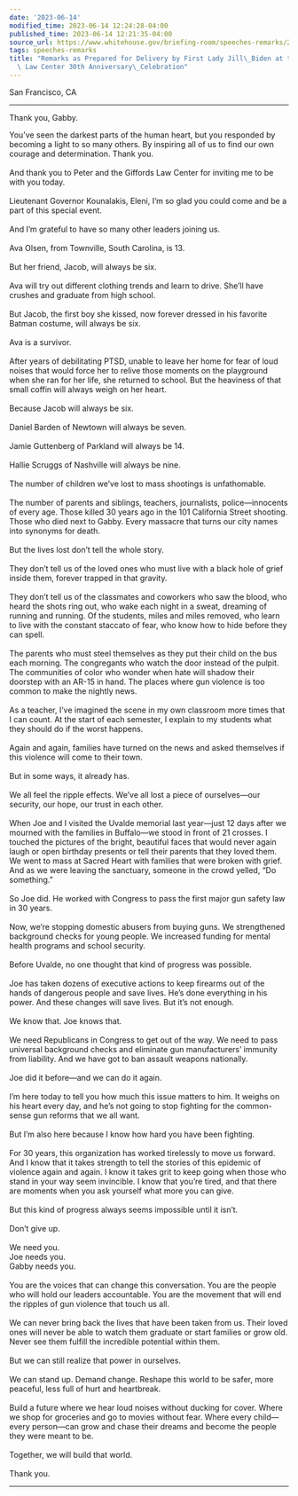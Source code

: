 ```yaml
---
date: '2023-06-14'
modified_time: 2023-06-14 12:24:28-04:00
published_time: 2023-06-14 12:21:35-04:00
source_url: https://www.whitehouse.gov/briefing-room/speeches-remarks/2023/06/14/remarks-as-prepared-for-delivery-by-first-lady-jill-biden-at-the-giffords-law-center-30th-anniversary-celebration/
tags: speeches-remarks
title: "Remarks as Prepared for Delivery by First Lady Jill\_Biden at the Giffords\
  \ Law Center 30th Anniversary\_Celebration"
---
```

 
San Francisco, CA

------------------------------------------------------------------------

Thank you, Gabby.  
  
You’ve seen the darkest parts of the human heart, but you responded by
becoming a light to so many others. By inspiring all of us to find our
own courage and determination. Thank you.   
   
And thank you to Peter and the Giffords Law Center for inviting me to be
with you today.  
   
Lieutenant Governor Kounalakis, Eleni, I’m so glad you could come and be
a part of this special event.  
   
And I’m grateful to have so many other leaders joining us.  
   
Ava Olsen, from Townville, South Carolina, is 13.  
   
But her friend, Jacob, will always be six.  
   
Ava will try out different clothing trends and learn to drive. She’ll
have crushes and graduate from high school.  
   
But Jacob, the first boy she kissed, now forever dressed in his favorite
Batman costume, will always be six.  
   
Ava is a survivor.  
   
After years of debilitating PTSD, unable to leave her home for fear of
loud noises that would force her to relive those moments on the
playground when she ran for her life, she returned to school. But the
heaviness of that small coffin will always weigh on her heart.  
   
Because Jacob will always be six.  
   
Daniel Barden of Newtown will always be seven.  
   
Jamie Guttenberg of Parkland will always be 14.  
   
Hallie Scruggs of Nashville will always be nine.  
   
The number of children we’ve lost to mass shootings is unfathomable.  
   
The number of parents and siblings, teachers, journalists,
police—innocents of every age. Those killed 30 years ago in the 101
California Street shooting. Those who died next to Gabby. Every massacre
that turns our city names into synonyms for death.  
   
But the lives lost don’t tell the whole story.  
   
They don’t tell us of the loved ones who must live with a black hole of
grief inside them, forever trapped in that gravity.  
   
They don’t tell us of the classmates and coworkers who saw the blood,
who heard the shots ring out, who wake each night in a sweat, dreaming
of running and running. Of the students, miles and miles removed, who
learn to live with the constant staccato of fear, who know how to hide
before they can spell.  
   
The parents who must steel themselves as they put their child on the bus
each morning. The congregants who watch the door instead of the pulpit.
The communities of color who wonder when hate will shadow their doorstep
with an AR-15 in hand. The places where gun violence is too common to
make the nightly news.  
   
As a teacher, I’ve imagined the scene in my own classroom more times
that I can count. At the start of each semester, I explain to my
students what they should do if the worst happens.   
   
Again and again, families have turned on the news and asked themselves
if this violence will come to their town.  
   
But in some ways, it already has.  
   
We all feel the ripple effects. We’ve all lost a piece of ourselves—our
security, our hope, our trust in each other.  
   
When Joe and I visited the Uvalde memorial last year—just 12 days after
we mourned with the families in Buffalo—we stood in front of 21
crosses. I touched the pictures of the bright, beautiful faces that
would never again laugh or open birthday presents or tell their parents
that they loved them. We went to mass at Sacred Heart with families that
were broken with grief. And as we were leaving the sanctuary, someone in
the crowd yelled, “Do something.”  
   
So Joe did. He worked with Congress to pass the first major gun safety
law in 30 years.  
   
Now, we’re stopping domestic abusers from buying guns. We strengthened
background checks for young people. We increased funding for mental
health programs and school security.  
   
Before Uvalde, no one thought that kind of progress was possible.  
   
Joe has taken dozens of executive actions to keep firearms out of the
hands of dangerous people and save lives. He’s done everything in his
power. And these changes will save lives. But it’s not enough.  
   
We know that. Joe knows that.  
   
We need Republicans in Congress to get out of the way. We need to pass
universal background checks and eliminate gun manufacturers’ immunity
from liability. And we have got to ban assault weapons nationally.  
   
Joe did it before—and we can do it again.  
   
I’m here today to tell you how much this issue matters to him. It weighs
on his heart every day, and he’s not going to stop fighting for the
common-sense gun reforms that we all want.  
   
But I’m also here because I know how hard you have been fighting.  
   
For 30 years, this organization has worked tirelessly to move us
forward. And I know that it takes strength to tell the stories of this
epidemic of violence again and again. I know it takes grit to keep going
when those who stand in your way seem invincible. I know that you’re
tired, and that there are moments when you ask yourself what more you
can give.  
   
But this kind of progress always seems impossible until it isn’t.  
   
Don’t give up.  
   
We need you.  
Joe needs you.  
Gabby needs you.  
   
You are the voices that can change this conversation. You are the people
who will hold our leaders accountable. You are the movement that will
end the ripples of gun violence that touch us all.   
   
We can never bring back the lives that have been taken from us. Their
loved ones will never be able to watch them graduate or start families
or grow old. Never see them fulfill the incredible potential within
them.  
   
But we can still realize that power in ourselves.  
   
We can stand up. Demand change. Reshape this world to be safer, more
peaceful, less full of hurt and heartbreak.  
   
Build a future where we hear loud noises without ducking for cover.
Where we shop for groceries and go to movies without fear. Where every
child—every person—can grow and chase their dreams and become the people
they were meant to be.  
   
Together, we will build that world.  
   
Thank you.

------------------------------------------------------------------------
